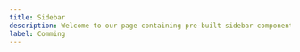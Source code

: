 ```yaml
---
title: Sidebar
description: Welcome to our page containing pre-built sidebar components. These components make it easy and quick for you to add them on your application
label: Comming
---
```

